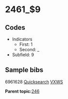 # 2461\_$9

## Codes

-   Indicators
    -   First: 1
    -   Second: \_
-   Subfield: 9

## Sample bibs

6961628 [Quicksearch](https://search.library.yale.edu/catalog/6961628) [VXWS](http://prodorbis.library.yale.edu:7014/vxws/GetHoldingsService?bibId=6961628)

**Parent topic:**[246](../../tags/246/246.md)


